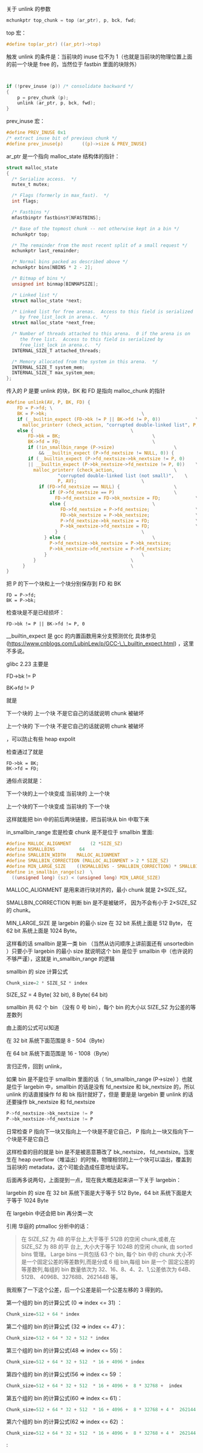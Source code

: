 关于 unlink 的参数

```c
mchunkptr top_chunk = top (ar_ptr), p, bck, fwd;
```



top 宏：

```c
#define top(ar_ptr) ((ar_ptr)->top)
```



触发 unlink 的条件是：当前块的 inuse 位不为 1（也就是当前块的物理位置上面的前一个块是 free 的，当然位于 fastbin 里面的块除外）

```c


if (!prev_inuse (p)) /* consolidate backward */ 
{
	p = prev_chunk (p);
	unlink (ar_ptr, p, bck, fwd);
}
```



prev_inuse 宏：

```c
#define PREV_INUSE 0x1
/* extract inuse bit of previous chunk */
#define prev_inuse(p)       ((p)->size & PREV_INUSE)
```





ar_ptr 是一个指向 malloc_state 结构体的指针：

```c
struct malloc_state
{
  /* Serialize access.  */
  mutex_t mutex;

  /* Flags (formerly in max_fast).  */
  int flags;

  /* Fastbins */
  mfastbinptr fastbinsY[NFASTBINS];

  /* Base of the topmost chunk -- not otherwise kept in a bin */
  mchunkptr top;

  /* The remainder from the most recent split of a small request */
  mchunkptr last_remainder;

  /* Normal bins packed as described above */
  mchunkptr bins[NBINS * 2 - 2];

  /* Bitmap of bins */
  unsigned int binmap[BINMAPSIZE];

  /* Linked list */
  struct malloc_state *next;

  /* Linked list for free arenas.  Access to this field is serialized
     by free_list_lock in arena.c.  */
  struct malloc_state *next_free;

  /* Number of threads attached to this arena.  0 if the arena is on
     the free list.  Access to this field is serialized by
     free_list_lock in arena.c.  */
  INTERNAL_SIZE_T attached_threads;

  /* Memory allocated from the system in this arena.  */
  INTERNAL_SIZE_T system_mem;
  INTERNAL_SIZE_T max_system_mem;
};
```





传入的 P 是要 unlink 的块，BK 和 FD 是指向 malloc_chunk 的指针

```c
#define unlink(AV, P, BK, FD) {                                            \
    FD = P->fd; \
    BK = P->bk;								      \
    if (__builtin_expect (FD->bk != P || BK->fd != P, 0)) 		      \
      malloc_printerr (check_action, "corrupted double-linked list", P, AV);  \
    else {								      \
        FD->bk = BK;							      \
        BK->fd = FD;							      \
        if (!in_smallbin_range (P->size)				      \
            && __builtin_expect (P->fd_nextsize != NULL, 0)) {		      \
	    if (__builtin_expect (P->fd_nextsize->bk_nextsize != P, 0)	      \
		|| __builtin_expect (P->bk_nextsize->fd_nextsize != P, 0))    \
	      malloc_printerr (check_action,				      \
			       "corrupted double-linked list (not small)",    \
			       P, AV);					      \
            if (FD->fd_nextsize == NULL) {				      \
                if (P->fd_nextsize == P)				      \
                  FD->fd_nextsize = FD->bk_nextsize = FD;		      \
                else {							      \
                    FD->fd_nextsize = P->fd_nextsize;			      \
                    FD->bk_nextsize = P->bk_nextsize;			      \
                    P->fd_nextsize->bk_nextsize = FD;			      \
                    P->bk_nextsize->fd_nextsize = FD;			      \
                  }							      \
              } else {							      \
                P->fd_nextsize->bk_nextsize = P->bk_nextsize;		      \
                P->bk_nextsize->fd_nextsize = P->fd_nextsize;		      \
              }								      \
          }								      \
      }									      \
}
```



把 P 的下一个块和上一个块分别保存到 FD 和 BK

    FD = P->fd; 
    BK = P->bk;


检查块是不是已经损坏：

```
FD->bk != P || BK->fd != P, 0
```

\_\_builtin_expect 是 gcc 的内置函数用来分支预测优化 具体参见(https://www.cnblogs.com/LubinLew/p/GCC-\_\_builtin_expect.html) ，这里不多说。

glibc 2.23 主要是 

FD->bk != P 

BK->fd != P

就是 

下一个块的 上一个块 不是它自己的话就说明 chunk 被破坏

上一个块的 下一个块 不是它自己的话就说明 chunk 被破坏

，可以防止有些 heap expolit

检查通过了就是 

    FD->bk = BK;							      
    BK->fd = FD;
通俗点说就是：

下一个块的上一个块变成 当前块的 上一个块

上一个块的下一个块变成 当前块的 下一个块

这样就能把 bin 中的前后两块链接，把当前块从 bin 中取下来



in_smallbin_range 宏是检查 chunk 是不是位于 smallbin 里面:

```c
#define MALLOC_ALIGNMENT       (2 *SIZE_SZ)
#define NSMALLBINS         64
#define SMALLBIN_WIDTH    MALLOC_ALIGNMENT
#define SMALLBIN_CORRECTION (MALLOC_ALIGNMENT > 2 * SIZE_SZ)
#define MIN_LARGE_SIZE    ((NSMALLBINS - SMALLBIN_CORRECTION) * SMALLBIN_WIDTH)
#define in_smallbin_range(sz)  \
  ((unsigned long) (sz) < (unsigned long) MIN_LARGE_SIZE)
```

 MALLOC_ALIGNMENT 是用来进行块对齐的，最小 chunk 就是 2×SIZE_SZ。

SMALLBIN_CORRECTION 判断 bin 是不是被破坏， 因为不会有小于 2×SIZE_SZ  的 chunk。

MIN_LARGE_SIZE 是 largebin 的最小 size 在 32 bit 系统上面是 512 Byte， 在 62 bit 系统上面是 1024 Byte。

这样看的话 smallbin 是第一类 bin （当然从访问顺序上讲前面还有 unsortedbin ）只要小于 largebin 的最小 size 就说明这个 bin 是位于 smallbin 中（也许说的不够严谨），这就是 in_smallbin_range 的逻辑



smallbin 的 size 计算公式

```c
Chunk_size=2 * SIZE_SZ * index
```

SIZE_SZ = 4 Byte( 32 bit),   8 Byte( 64 bit)

smallbin 共 62 个 bin （没有 0 号 bin），每个 bin 的大小以 SIZE_SZ 为公差的等差数列

由上面的公式可以知道

在 32 bit 系统下面范围是  8  -  504（Byte）

在 64 bit 系统下面范围是 16 - 1008（Byte）



言归正传，回到 unlink，

如果 bin 是不是位于 smallbin 里面的话（ !in_smallbin_range (P->size) ）也就是位于 largebin 中，smallbin 的话是没有 fd_nextsize 和 bk_nextsize 的，所以 unlink 的话直接操作 fd 和 bk 指针就好了，但是 要是是 largebin 要 unlink 的话还要操作  bk_nextsize 和 fd_nextsize

```c
P->fd_nextsize->bk_nextsize != P
P->bk_nextsize->fd_nextsize != P
```

日常检查 P 指向下一块又指向上一个块是不是它自己， P 指向上一块又指向下一个块是不是它自己

这样检查的目的就是 bin 是不是被恶意篡改了 bk_nextsize， fd_nextsize。当发生在 heap overflow（堆溢出）的时候，物理相邻的上一个块可以溢出，覆盖到当前块的 metadata，这个可能会造成任意地址读写。



后面再多说两句，上面提到一点，现在我大概连起来讲一下关于 largebin：

largebin 的 size 在 32 bit 系统下面是大于等于 512 Byte，64 bit 系统下面是大于等于 1024 Byte 

在 largebin 中还会把 bin 再分类一次

引用 华庭的 ptmalloc 分析中的话：

> 在 SIZE_SZ 为 4B 的平台上,大于等于 512B 的空闲 chunk,或者,在 SIZE_SZ 为 8B 的平
> 台上,
> 大小大于等于 1024B 的空闲 chunk,
> 由 sorted bins 管理。
> Large bins 一共包括 63 个 bin,
> 每个 bin 中的 chunk 大小不是一个固定公差的等差数列,而是分成 6 组 bin,每组 bin 是一个
> 固定公差的等差数列,每组的 bin 数量依次为 32、16、8、4、2、1,公差依次为 64B、512B、
> 4096B、32768B、262144B 等。

我观察了一下这个公差，后一个公差是前一个公差左移的 3 得到的。

第一个组的 bin 的计算公式 (0 => index <= 31) ：

```c
Chunk_size=512 + 64 * index
```

第二个组的 bin 的计算公式 (32 => index <= 47 )：

```c
Chunk_size=512 + 64 * 32 + 512 * index
```

第三个组的 bin 的计算公式(48 => index <=  55)：

```c
Chunk_size=512 + 64 * 32 + 512  * 16 + 4096 * index
```

第四个组的 bin 的计算公式(56 => index <= 59 ：

```c
Chunk_size=512 + 64 * 32 + 512  * 16 + 4096 +  8 * 32768 +  index
```

第五个组的 bin 的计算公式(60 => index <= 61)：

```c
Chunk_size=512 + 64 * 32 + 512  * 16 + 4096 +  8 * 32768 + 4 *  262144 + index
```

第六个组的 bin 的计算公式(62 => index <= 62) ：

```c
Chunk_size=512 + 64 * 32 + 512  * 16 + 4096 +  8 * 32768 + 4 *  262144 * 2 +  2097152 * index
```

: